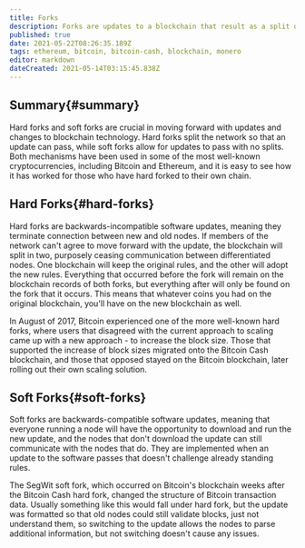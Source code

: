 ```yaml
---
title: Forks
description: Forks are updates to a blockchain that result as a split of the users and their opinions on moving forward.
published: true
date: 2021-05-22T08:26:35.189Z
tags: ethereum, bitcoin, bitcoin-cash, blockchain, monero
editor: markdown
dateCreated: 2021-05-14T03:15:45.838Z
---
```


## Summary{#summary}

Hard forks and soft forks are crucial in moving forward with updates and changes to blockchain technology. Hard forks split the network so that an update can pass, while soft forks allow for updates to pass with no splits. Both mechanisms have been used in some of the most well-known cryptocurrencies, including Bitcoin and Ethereum, and it is easy to see how it has worked for those who have hard forked to their own chain.

## Hard Forks{#hard-forks}

Hard forks are backwards-incompatible software updates, meaning they terminate connection between new and old nodes. If members of the network can't agree to move forward with the update, the blockchain will split in two, purposely ceasing communication between differentiated nodes. One blockchain will keep the original rules, and the other will adopt the new rules. Everything that occurred before the fork will remain on the blockchain records of both forks, but everything after will only be found on the fork that it occurs. This means that whatever coins you had on the original blockchain, you'll have on the new blockchain as well.

In August of 2017, Bitcoin experienced one of the more well-known hard forks, where users that disagreed with the current approach to scaling came up with a new approach - to increase the block size. Those that supported the increase of block sizes migrated onto the Bitcoin Cash blockchain, and those that opposed stayed on the Bitcoin blockchain, later rolling out their own scaling solution.

## Soft Forks{#soft-forks}

Soft forks are backwards-compatible software updates, meaning that everyone running a node will have the opportunity to download and run the new update, and the nodes that don't download the update can still communicate with the nodes that do. They are implemented when an update to the software passes that doesn't challenge already standing rules. 

The SegWit soft fork, which occurred on Bitcoin's blockchain weeks after the Bitcoin Cash hard fork, changed the structure of Bitcoin transaction data. Usually something like this would fall under hard fork, but the update was formatted so that old nodes could still validate blocks, just not understand them, so switching to the update allows the nodes to parse additional information, but not switching doesn't cause any issues.

